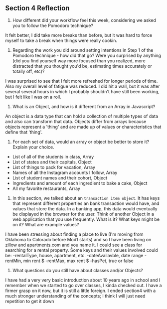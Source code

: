 ## Section 4 Reflection

1. How different did your workflow feel this week, considering we asked you to follow the Pomodoro technique?


It felt better, I did take more breaks than before, but it was hard to force myself to take a break when things were really cookin.


1. Regarding the work you did around setting intentions in Step 1 of the Pomodoro technique - how did that go? Were you surprised by anything (did you find yourself way more focused than you realized, more distracted that you thought you'd be, estimating times accurately or totally off, etc)?


I was surprised to see that I felt more refreshed for longer periods of time. Also my overall level of fatigue was reduced. I did hit a wall, but it was after several several hours in which I probably shouldn't have still been working, but I felt like I was on a roll.


1. What is an Object, and how is it different from an Array in Javascript?


An object is a data type that can hold a collection of multiple types of data and also can transform that data. Objects differ from arrays because objects represent a 'thing' and are made up of values or characteristics that define that 'thing'.


1. For each set of data, would an array or object be better to store it? Explain your choice.

  * List of all of the students in class, Array
  * List of states and their capitals, Object
  * List of things to pack for vacation, Array
  * Names of all the Instagram accounts I follow, Array
  * List of student names and their cohort, Object
  * Ingredients and amount of each ingredient to bake a cake, Object
  * All my favorite restaurants, Array


1. In this section, we talked about an `transaction item object`. It has keys that represent different properties an bank transaction would have, and values that store the data. In a banking app, this data would eventually be displayed in the browser for the user. Think of another Object in a web application that you use frequently. What is it? What keys might be on it? What are example values?


I have been stressing about finding a place to live (I'm moving from Oklahoma to Colorado before Mod1 starts) and so I have been living on zillow and apartments.com and you name it. I could see a class for searching for a rental property. Some keys and their values involved could be:
-rentalType, house, apartment, etc.
-dateAvailavble, date range
-rentMin, min rent $
-rentMax, max rent $
-hasPet, true or false


1. What questions do you still have about classes and/or Objects?


I have had a very very basic introduction about 10 years ago in school and I remember when we started to go over classes, I kinda checked out. I have a firmer grasp on it now, but it is still a little foreign. I ended section4 with a much stronger understanding of the concepts; I think I will just need repetition to get it down
